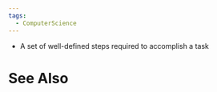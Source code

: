 ```yaml
---
tags:
  - ComputerScience
---
```

- A set of well-defined steps required to accomplish a task


# See Also